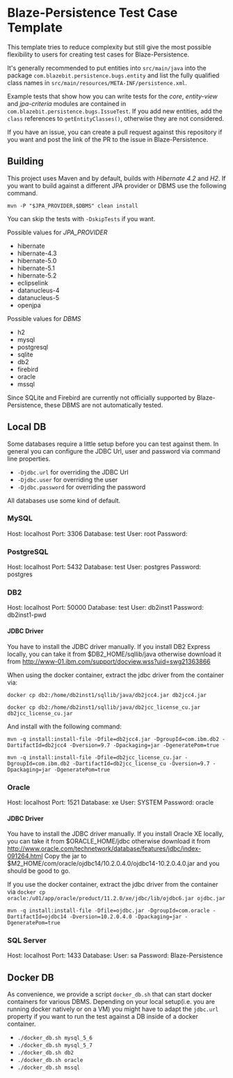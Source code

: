 Blaze-Persistence Test Case Template
==========
This template tries to reduce complexity but still give the most possible flexibility to users for creating test cases for Blaze-Persistence.

It's generally recommended to put entities into `src/main/java` into the package `com.blazebit.persistence.bugs.entity` and list the fully qualified class names in `src/main/resources/META-INF/persistence.xml`.

Example tests that show how you can write tests for the *core*, *entity-view* and *jpa-criteria* modules are contained in `com.blazebit.persistence.bugs.IssueTest`.
If you add new entities, add the `class` references to `getEntityClasses()`, otherwise they are not considered.

If you have an issue, you can create a pull request against this repository if you want and post the link of the PR to the issue in Blaze-Persistence.

## Building

This project uses Maven and by default, builds with *Hibernate 4.2* and *H2*. If you want to build against a different JPA provider or DBMS use the following command.

`mvn -P "$JPA_PROVIDER,$DBMS" clean install`

You can skip the tests with `-DskipTests` if you want.

Possible values for *JPA_PROVIDER*

 - hibernate
 - hibernate-4.3
 - hibernate-5.0
 - hibernate-5.1
 - hibernate-5.2
 - eclipselink
 - datanucleus-4
 - datanucleus-5
 - openjpa

Possible values for *DBMS*

 - h2
 - mysql
 - postgresql
 - sqlite
 - db2
 - firebird
 - oracle
 - mssql

Since SQLite and Firebird are currently not officially supported by Blaze-Persistence, these DBMS are not automatically tested.

## Local DB

Some databases require a little setup before you can test against them. In general you can configure the JDBC Url, user and password via command line properties.

 - `-Djdbc.url` for overriding the JDBC Url
 - `-Djdbc.user` for overriding the user
 - `-Djdbc.password` for overriding the password
 
All databases use some kind of default.

### MySQL

Host: localhost
Port: 3306
Database: test
User: root
Password:

### PostgreSQL

Host: localhost
Port: 5432
Database: test
User: postgres
Password: postgres

### DB2

Host: localhost
Port: 50000
Database: test
User: db2inst1
Password: db2inst1-pwd

#### JDBC Driver

You have to install the JDBC driver manually. If you install DB2 Express locally, you can take it from $DB2_HOME/sqllib/java otherwise download it from http://www-01.ibm.com/support/docview.wss?uid=swg21363866

When using the docker container, extract the jdbc driver from the container via:

`docker cp db2:/home/db2inst1/sqllib/java/db2jcc4.jar db2jcc4.jar`

`docker cp db2:/home/db2inst1/sqllib/java/db2jcc_license_cu.jar db2jcc_license_cu.jar`

And install with the following command:

`mvn -q install:install-file -Dfile=db2jcc4.jar -DgroupId=com.ibm.db2 -DartifactId=db2jcc4 -Dversion=9.7 -Dpackaging=jar -DgeneratePom=true`

`mvn -q install:install-file -Dfile=db2jcc_license_cu.jar -DgroupId=com.ibm.db2 -DartifactId=db2jcc_license_cu -Dversion=9.7 -Dpackaging=jar -DgeneratePom=true`

### Oracle

Host: localhost
Port: 1521
Database: xe
User: SYSTEM
Password: oracle

#### JDBC Driver

You have to install the JDBC driver manually. If you install Oracle XE locally, you can take it from $ORACLE_HOME/jdbc otherwise download it from http://www.oracle.com/technetwork/database/features/jdbc/index-091264.html
Copy the jar to $M2_HOME/com/oracle/ojdbc14/10.2.0.4.0/ojdbc14-10.2.0.4.0.jar and you should be good to go.

If you use the docker container, extract the jdbc driver from the container via `docker cp oracle:/u01/app/oracle/product/11.2.0/xe/jdbc/lib/ojdbc6.jar ojdbc.jar`

`mvn -q install:install-file -Dfile=ojdbc.jar -DgroupId=com.oracle -DartifactId=ojdbc14 -Dversion=10.2.0.4.0 -Dpackaging=jar -DgeneratePom=true`

### SQL Server

Host: localhost
Port: 1433
Database: 
User: sa
Password: Blaze-Persistence

## Docker DB

As convenience, we provide a script `docker_db.sh` that can start docker containers for various DBMS. Depending on your local setup(i.e. you are running docker natively or on a VM) you might have to adapt the `jdbc.url` property if you want to run the test against a DB inside of a docker container.

- `./docker_db.sh mysql_5_6`
- `./docker_db.sh mysql_5_7`
- `./docker_db.sh db2`
- `./docker_db.sh oracle`
- `./docker_db.sh mssql`